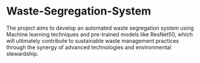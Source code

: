 # Waste-Segregation-System
The project aims to develop an automated waste segregation system using Machine learning techniques and pre-trained models like ResNet50, which will ultimately contribute to sustainable waste management practices through the synergy of advanced technologies and environmental stewardship.

